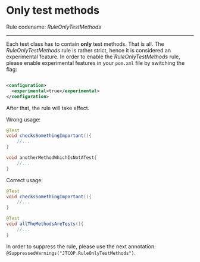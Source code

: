# Only test methods

Rule codename: _RuleOnlyTestMethods_
___

Each test class has to contain **only** test methods. That is all.
The _RuleOnlyTestMethods_ rule is rather strict, hence it is considered
an experimental feature. In order to enable the _RuleOnlyTestMethods_ rule,
please enable experimental features in your `pom.xml` file by switching the
flag:

```xml

<configuration>
  <experimental>true</experimental>
</configuration>
```
After that, the rule will take effect.

Wrong usage:

```java
@Test
void checksSomethingImportant(){
    //...
}

void anotherMethodWhichIsNotATest{
    //...    
}
```

Correct usage:

```java
@Test
void checksSomethingImportant(){
    //...
}

@Test
void allTheMethodsAreTests(){
    //...    
}
```

In order to suppress the rule, please use the next annotation:
`@SuppressedWarnings("JTCOP.RuleOnlyTestMethods")`.